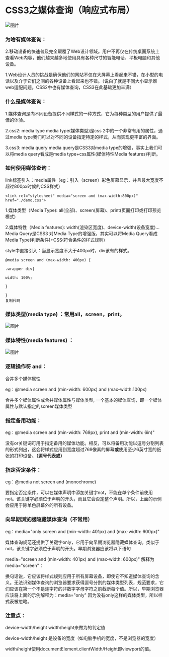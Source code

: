 # CSS3之媒体查询（响应式布局）

![图片](C:\Users\Administrator\Desktop\项目笔记\html\css\css3媒体查询.assets\640)

### 为啥有媒体查询：

2.移动设备的快速普及完全颠覆了Web设计领域。用户不再仅在传统桌面系统上查看Web内容，他们越来越多地使用具有各种尺寸的智能电话、平板电脑和其他设备。

1.Web设计人员的挑战是确保他们的网站不仅在大屏幕上看起来不错，在小型的电话以及介于它们之间的各种设备上看起来也不错。（说白了就是不同大小显示器web适配问题。CSS2中也有媒体查询，CSS3在此基础更加丰满）

### 什么是媒体查询：

1.媒体查询是向不同设备提供不同样式的一种方式，它为每种类型的用户提供了最佳的体验。

2.css2: media type media type(媒体类型)是css 2中的一个非常有用的属性，通过media type我们可以对不同的设备指定特定的样式，从而实现更丰富的界面。

3.css3: media query media query是CSS3对media type的增强，事实上我们可以将media query看成是media type+css属性(媒体特性Media features)判断。

### 如何使用媒体查询：

link标签引入：media属性（eg：引入（screen）彩色屏幕显示，并且最大宽度不超过800px时候的CSS样式）

```
<link rel="stylesheet" media="screen and (max-width:800px)" href="./demo.css">
```

1.媒体类型（Media Type):  all(全部)、screen(屏幕)、print(页面打印或打印预览模式)

2.媒体特性（Media features): width(渲染区宽度)、device-width(设备宽度)... Media Query是CSS3 对Media Type的增强版，其实可以将Media Query看成Media Type(判断条件)+CSS(符合条件的样式规则)

style中直接引入：当显示宽度不大于400px时，div该有的样式。

```
@media screen and (max-width: 400px) {
 
.wrapper div{
 
width: 100%;
 
}
 
}
复制代码
```

### 媒体类型(media type) ：常用all，screen，print。

![图片](C:\Users\Administrator\Desktop\项目笔记\html\css\css常用方法.assets\640)

### 媒体特性(media features) ：

![图片](C:\Users\Administrator\Desktop\项目笔记\html\css\css常用方法.assets\640)

### 逻辑操作符 and：

合并多个媒体属性

eg：@media screen and (min-width: 600px) and (max-width:100px)

合并多个媒体属性或合并媒体属性与媒体类型, 一个基本的媒体查询，即一个媒体属性与默认指定的screen媒体类型

### 指定备用功能：

eg：@media screen and (min-width: 769px), print and (min-width: 6in)"

没有or关键词可用于指定备用的媒体功能。相反，可以将备用功能以逗号分割列表的形式列出，这会将样式应用到宽度超过769像素的屏幕**或**使用至少6英寸宽的纸张的打印设备。**（逗号代表或）**

### 指定否定条件：

eg：@media not screen and (monochrome)

要指定否定条件，可以在媒体声明中添加关键字not，不能在单个条件前使用not。该关键字必须位于声明的开头，而且它会否定整个声明。所以，上面的示例会应用于除单色屏幕外的所有设备。

### 向早期浏览器隐藏媒体查询（不常用）

eg：media="only screen and (min-width: 401px) and (max-width: 600px)"

媒体查询规范还提供了关键字only，它用于向早期浏览器隐藏媒体查询。类似于not，该关键字必须位于声明的开头。早期浏览器应该将以下语句

media="screen and (min-width: 401px) and (max-width: 600px)" 解释为media="screen"：

换句话说，它应该将样式规则应用于所有屏幕设备，即使它不知道媒体查询的含义。无法识别媒体查询的浏览器要求获得逗号分割的媒体类型列表，规范要求，它们应该在第一个不是连字符的非数字字母字符之前截断每个值。所以，早期浏览器应该将上面的示例解释为：media="only"  因为没有only这样的媒体类型，所以样式表被忽略。

### 注意点：

device-width/height   width/height来做为的判定值

device-width/height 是设备的宽度（如电脑手机的宽度，不是浏览器的宽度）

width/height使用documentElement.clientWidth/Height即viewport的值。